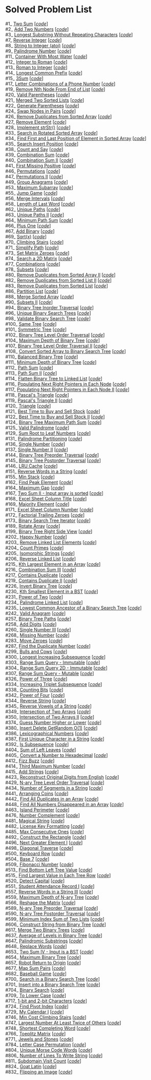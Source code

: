 # Solved Problem List  

#1_ [Two Sum](https://leetcode.com/problems/two-sum/) [*[code](Codes/TwoSum.py)*]  
#2_ [Add Two Numbers](https://leetcode.com/problems/add-two-numbers/) [*[code](Codes/AddTwoNumbers.py)*]  
#3_ [Longest Substring Without Repeating Characters](https://leetcode.com/problems/longest-substring-without-repeating-characters/) [*[code](Codes/LongestSubstringWithoutRepeatingCharacters.py)*]  
#7_ [Reverse Integer](https://leetcode.com/problems/reverse-integer/) [*[code](Codes/ReverseInteger.py)*]  
#8_ [String to Integer (atoi)](https://leetcode.com/problems/string-to-integer-atoi/) [*[code](StringToIntegerAtoi.py)*]  
#9_ [Palindrome Number](https://leetcode.com/problems/palindrome-number/) [*[code](Codes/PalindromeNumber.py)*]  
#11_ [Container With Most Water](https://leetcode.com/problems/container-with-most-water/) [*[code](Codes/ContainerWithMostWater.py)*]  
#12_ [Integer to Roman](https://leetcode.com/problems/integer-to-roman/) [*[code](Codes/IntegerToRoman.py)*]  
#13_ [Roman to Integer](https://leetcode.com/problems/roman-to-integer/) [*[code](Codes/RomanToInteger.py)*]  
#14_ [Longest Common Prefix](https://leetcode.com/problems/longest-common-prefix/) [*[code](Codes/LongestCommonPrefix.py)*]  
#15_ [3Sum](https://leetcode.com/problems/3sum/) [*[code](Codes/3Sum.py)*]  
#17_ [Letter Combinations of a Phone Number](https://leetcode.com/problems/letter-combinations-of-a-phone-number/) [*[code](Codes/LetterCombinationsOfAPhoneNumber.py)*]  
#19_ [Remove Nth Node From End of List](https://leetcode.com/problems/remove-nth-node-from-end-of-list/) [*[code](Codes/RemoveNthNodeFromEndOfList.py)*]  
#20_ [Valid Parentheses](https://leetcode.com/problems/valid-parentheses/) [*[code](Codes/ValidParentheses.py)*]  
#21_ [Merged Two Sorted Lists](https://leetcode.com/problems/merge-two-sorted-lists/) [*[code](Codes/MergedTwoSortedLists.py)*]  
#22_ [Generate Parentheses](https://leetcode.com/problems/generate-parentheses/) [*[code](Codes/GenerateParentheses.py)*]  
#24_ [Swap Nodes in Pairs](https://leetcode.com/problems/swap-nodes-in-pairs/) [*[code](Codes/SwapNodesInPairs.py)*]  
#26_ [Remove Duplicates from Sorted Array](https://leetcode.com/problems/remove-duplicates-from-sorted-array/) [*[code](Codes/RemoveDuplicatesFromSortedArray.py)*]  
#27_ [Remove Element](https://leetcode.com/problems/remove-element/) [*[code](Codes/RemoveElement.py)*]  
#28_ [Implement strStr()](https://leetcode.com/problems/implement-strstr/) [*[code](Codes/ImplementStrStr().py)*]  
#33_ [Search in Rotated Sorted Array](https://leetcode.com/problems/search-in-rotated-sorted-array/) [*[code](Codes/SearchInRotatedSortedArray.py)*]  
#34_ [Find First and Last Position of Element in Sorted Array](https://leetcode.com/problems/find-first-and-last-position-of-element-in-sorted-array/) [*[code](Codes/FindFirstAndLastPositionOfElementInSortedArray.py)*]  
#35_ [Search Insert Position](https://leetcode.com/problems/search-insert-position/) [*[code](Codes/SearchInsertPosition.py)*]  
#38_ [Count and Say](https://leetcode.com/problems/count-and-say/) [*[code](Codes/CountAndSay.py)*]  
#39_ [Combination Sum](https://leetcode.com/problems/combination-sum/) [*[code](Codes/CombinationSum.py)*]  
#40_ [Combination Sum II](https://leetcode.com/problems/combination-sum-ii/) [*[code](Codes/CombinationSumII.py)*]  
#41_ [First Missing Positive](https://leetcode.com/problems/first-missing-positive/) [*[code](Codes/FirstMissingPositive.py)*]  
#46_ [Permutations](https://leetcode.com/problems/permutations/) [*[code](Codes/Permutations.py)*]  
#47_ [Permutations II](https://leetcode.com/problems/permutations-ii/) [*[code](Codes/PermutationsII.py)*]  
#49_ [Group Anagrams](https://leetcode.com/problems/group-anagrams/) [*[code](Codes/GroupAnagrams.py)*]  
#53_ [Maximum Subarray](https://leetcode.com/problems/maximum-subarray/) [*[code](Codes/MaximumSubarray.py)*]  
#55_ [Jump Game](https://leetcode.com/problems/jump-game/) [*[code](Codes/JumpGame.py)*]  
#56_ [Merge Intervals](https://leetcode.com/problems/merge-intervals/) [*[code](Codes/MergeIntervals.py)*]  
#58_ [Length of Last Word](https://leetcode.com/problems/length-of-last-word/) [*[code](Codes/LengthOfLastWord.py)*]  
#62_ [Unique Paths](https://leetcode.com/problems/unique-paths/) [*[code](Codes/UniquePaths.py)*]  
#63_ [Unique Paths II](https://leetcode.com/problems/unique-paths-ii/) [*[code](Codes/UniquePathsII.py)*]  
#64_ [Minimum Path Sum](https://leetcode.com/problems/minimum-path-sum/) [*[code](Codes/MinimumPathSum.py)*]  
#66_ [Plus One](https://leetcode.com/problems/plus-one/) [*[code](Codes/PlusOne.py)*]  
#67_ [Add Binary](https://leetcode.com/problems/add-binary/) [*[code](Codes/AddBinary.py)*]  
#69_ [Sqrt(x)](https://leetcode.com/problems/sqrtx/) [*[code](Codes/Sqrt(X).py)*]  
#70_ [Climbing Stairs](https://leetcode.com/problems/climbing-stairs/) [*[code](Codes/ClimbingStairs.py)*]  
#71_ [Simplify Path](https://leetcode.com/problems/simplify-path/) [*[code](Codes/SimplifyPath.py)*]  
#73_ [Set Matrix Zeroes](https://leetcode.com/problems/set-matrix-zeroes/) [*[code](Codes/SetMatrixZeroes.py)*]  
#74_ [Search a 2D Matrix](https://leetcode.com/problems/search-a-2d-matrix/) [*[code](Codes/SearchA2DMatrix.py)*]  
#77_ [Combinations](https://leetcode.com/problems/combinations/) [*[code](Codes/Combinations.py)*]  
#78_ [Subsets](https://leetcode.com/problems/subsets/) [*[code](Codes/Subsets.py)*]  
#80_ [Remove Duplicates from Sorted Array II](https://leetcode.com/problems/remove-duplicates-from-sorted-array-ii/) [*[code](Codes/RemoveDuplicatesFromSortedArrayII.py)*]  
#82_ [Remove Duplicates from Sorted List II](https://leetcode.com/problems/remove-duplicates-from-sorted-list-ii/) [*[code](Codes/RemoveDuplicatesFromSortedListII.py)*]  
#83_ [Remove Duplicates from Sorted List](https://leetcode.com/problems/remove-duplicates-from-sorted-list/) [*[code](Codes/RemoveDuplicatesFromSortedList.py)*]  
#86_ [Partition List](https://leetcode.com/problems/partition-list/) [*[code](Codes/PartitionList.py)*]  
#88_ [Merge Sorted Array](https://leetcode.com/problems/merge-sorted-array/) [*[code](Codes/MergeSortedArray.py)*]  
#90_ [Subsets II](https://leetcode.com/problems/subsets-ii/) [*[code](Codes/SubsetsII.py)*]  
#94_ [Binary Tree Inorder Traversal](https://leetcode.com/problems/binary-tree-inorder-traversal/) [*[code](Codes/BinaryTreeInorderTraversal.py)*]  
#96_ [Unique Binary Search Trees](https://leetcode.com/problems/unique-binary-search-trees/) [*[code](Codes/UniqueBinarySearchTrees.py)*]  
#98_ [Validate Binary Search Tree](https://leetcode.com/problems/validate-binary-search-tree/) [*[code](Codes/ValidateBinarySearchTree.py)*]  
#100_ [Same Tree](https://leetcode.com/problems/same-tree/) [*[code](Codes/SameTree.py)*]  
#101_ [Symmetric Tree](https://leetcode.com/problems/symmetric-tree/) [*[code](Codes/SymmetricTree.py)*]  
#102_ [Binary Tree Level Order Traversal](https://leetcode.com/problems/binary-tree-level-order-traversal/) [*[code](Codes/BinaryTreeLevelOrderTraversal.py)*]  
#104_ [Maximum Depth of Binary Tree](https://leetcode.com/problems/maximum-depth-of-binary-tree/) [*[code](Codes/MaximumDepthOfBinaryTree.py)*]  
#107_ [Binary Tree Level Order Traversal II](https://leetcode.com/problems/binary-tree-level-order-traversal-ii/) [*[code](Codes/BinaryTreeLevelOrderTraversalII.py)*]  
#108_ [Convert Sorted Array to Binary Search Tree](https://leetcode.com/problems/convert-sorted-array-to-binary-search-tree/) [*[code](Codes/ConvertSortedArrayToBinarySearchTree.py)*]  
#110_ [Balanced Binary Tree](https://leetcode.com/problems/balanced-binary-tree/) [*[code](Codes/BalancedBinaryTree.py)*]  
#111_ [Minimum Depth of Binary Tree](https://leetcode.com/problems/minimum-depth-of-binary-tree/) [*[code](Codes/MinimumDepthOfBinaryTree.py)*]  
#112_ [Path Sum](https://leetcode.com/problems/path-sum/) [*[code](Codes/PathSum.py)*]  
#113_ [Path Sum II](https://leetcode.com/problems/path-sum-ii/) [*[code](Codes/PathSumII.py)*]  
#114_ [Flatten Binary Tree to Linked List](https://leetcode.com/problems/flatten-binary-tree-to-linked-list/) [*[code](Codes/FlattenBinaryTreeToLinkedList.py)*]  
#116_ [Populating Next Right Pointers in Each Node](https://leetcode.com/problems/populating-next-right-pointers-in-each-node/) [*[code](Codes/PopulatingNextRightPointersInEachNode.py)*]  
#117_ [Populating Next Right Pointers in Each Node II](https://leetcode.com/problems/populating-next-right-pointers-in-each-node-ii/) [*[code](Codes/PopulatingNextRightPointersInEachNodeII.py)*]  
#118_ [Pascal's Triangle](https://leetcode.com/problems/pascals-triangle/) [*[code](Codes/PascalsTriangle.py)*]  
#119_ [Pascal's Triangle II](https://leetcode.com/problems/pascals-triangle-ii/) [*[code](Codes/PascalsTriangleII.py)*]  
#120_ [Triangle](https://leetcode.com/problems/triangle/) [*[code](Codes/Triangle.py)*]  
#121_ [Best Time to Buy and Sell Stock](https://leetcode.com/problems/best-time-to-buy-and-sell-stock/) [*[code](Codes/BestTimeToBuyAndSellStock.py)*]  
#122_ [Best Time to Buy and Sell Stock II](https://leetcode.com/problems/best-time-to-buy-and-sell-stock-ii/) [*[code](Codes/BestTimeToBuyAndSellStockII.py)*]  
#124_ [Binary Tree Maximum Path Sum](https://leetcode.com/problems/binary-tree-maximum-path-sum/) [*[code](Codes/BinaryTreeMaximumPathSum.py)*]  
#125_ [Valid Palindrome](https://leetcode.com/problems/valid-palindrome/) [*[code](Codes/ValidPalindrome.py)*]  
#129_ [Sum Root to Leaf Numbers](https://leetcode.com/problems/sum-root-to-leaf-numbers/) [*[code](Codes/SumRootToLeafNumbers.py)*]  
#131_ [Palindrome Partitioning](https://leetcode.com/problems/palindrome-partitioning/) [*[code](Codes/PalindromePartitioning.py)*]  
#136_ [Single Number](https://leetcode.com/problems/single-number/) [*[code](Codes/SingleNumber.py)*]  
#137_ [Single Number II](https://leetcode.com/problems/single-number-ii/) [*[code](Codes/SingleNumberII.py)*]  
#144_ [Binary Tree Preorder Traversal](https://leetcode.com/problems/binary-tree-preorder-traversal/) [*[code](Codes/BinaryTreePreorderTraversal.py)*]  
#145_ [Binary Tree Postorder Traversal](https://leetcode.com/problems/binary-tree-postorder-traversal/) [*[code](Codes/BinaryTreePostorderTraversal.py)*]  
#146_ [LRU Cache](https://leetcode.com/problems/lru-cache/) [*[code](Codes/LRUCache.py)*]  
#151_ [Reverse Words in a String](https://leetcode.com/problems/reverse-words-in-a-string/) [*[code](Codes/ReverseWordsInAString.py)*]  
#155_ [Min Stack](https://leetcode.com/problems/min-stack/) [*[code](Codes/MinStack.py)*]  
#162_ [Find Peak Element](https://leetcode.com/problems/find-peak-element/) [*[code](Codes/FindPeakElement.py)*]  
#164_ [Maximum Gap](https://leetcode.com/problems/maximum-gap/) [*[code](Codes/MaximumGap.py)*]  
#167_ [Two Sum II - Input array is sorted](https://leetcode.com/problems/two-sum-ii-input-array-is-sorted/) [*[code](Codes/TwoSumII-InputArrayIsSorted.py)*]  
#168_ [Excel Sheet Column Title](https://leetcode.com/problems/excel-sheet-column-title/) [*[code](Codes/ExcelSheetColumnTitle.py)*]  
#169_ [Majority Element](https://leetcode.com/problems/majority-element/) [*[code](Codes/MajorityElement.py)*]  
#171_ [Excel Sheet Column Number](https://leetcode.com/problems/excel-sheet-column-number/) [*[code](Codes/ExcelSheetColumnNumber.py)*]  
#172_ [Factorial Trailing Zeroes](https://leetcode.com/problems/factorial-trailing-zeroes/) [*[code](Codes/FactorialTrailingZeroes.py)*]  
#173_ [Binary Search Tree Iterator](https://leetcode.com/problems/binary-search-tree-iterator/) [*[code](Codes/BinarySearchTreeIterator.py)*]  
#189_ [Rotate Array](https://leetcode.com/problems/rotate-array/) [*[code](Codes/RotateArray.py)*]  
#199_ [Binary Tree Right Side View](https://leetcode.com/problems/binary-tree-right-side-view/) [*[code](Codes/BinaryTreeRightSideView.py)*]  
#202_ [Happy Number](https://leetcode.com/problems/happy-number/) [*[code](Codes/HappyNumber.py)*]  
#203_ [Remove Linked List Elements](https://leetcode.com/problems/remove-linked-list-elements/) [*[code](Codes/RemoveLinkedListElements.py)*]  
#204_ [Count Primes](https://leetcode.com/problems/count-primes/) [*[code](Codes/CountPrimes.py)*]  
#205_ [Isomorphic Strings](https://leetcode.com/problems/isomorphic-strings/) [*[code](Codes/IsomorphicStrings.py)*]  
#206_ [Reverse Linked List](https://leetcode.com/problems/reverse-linked-list/) [*[code](Codes/ReverseLinkedList.py)*]  
#215_ [Kth Largest Element in an Array](https://leetcode.com/problems/kth-largest-element-in-an-array/) [*[code](Codes/KthLargestElementInAnArray.py)*]  
#216_ [Combination Sum III](https://leetcode.com/problems/combination-sum-iii/) [*[code](Codes/CombinationSumIII.py)*]  
#217_ [Contains Duplicate](https://leetcode.com/problems/contains-duplicate/) [*[code](Codes/ContainsDuplicate.py)*]  
#219_ [Contains Duplicate II](https://leetcode.com/problems/contains-duplicate-ii/) [*[code](Codes/ContainsDuplicateII.py)*]  
#226_ [Invert Binary Tree](https://leetcode.com/problems/invert-binary-tree/) [*[code](Codes/InvertBinaryTree.py)*]  
#230_ [Kth Smallest Element in a BST](https://leetcode.com/problems/kth-smallest-element-in-a-bst/) [*[code](Codes/KthSmallestElementInABST.py)*]  
#231_ [Power of Two](https://leetcode.com/problems/power-of-two/) [*[code](Codes/PowerOfTwo.py)*]  
#234_ [Palindrome Linked List](https://leetcode.com/problems/palindrome-linked-list/) [*[code](Codes/PalindromeLinkedList.py)*]  
#235_ [Lowest Common Ancestor of a Binary Search Tree](https://leetcode.com/problems/lowest-common-ancestor-of-a-binary-search-tree/) [*[code](Codes/LowestCommonAncestorOfABinarySearchTree.py)*]  
#242_ [Valid Anagram](https://leetcode.com/problems/valid-anagram/) [*[code](Codes/ValidAnagram.py)*]  
#257_ [Binary Tree Paths](https://leetcode.com/problems/binary-tree-paths/) [*[code](Codes/BinaryTreePaths.py)*]  
#258_ [Add Digits](https://leetcode.com/problems/add-digits/) [*[code](Codes/AddDigits.py)*]  
#260_ [Single Number III](https://leetcode.com/problems/single-number-iii/) [*[code](Codes/SingleNumberIII.py)*]  
#268_ [Missing Number](https://leetcode.com/problems/missing-number/) [*[code](Codes/MissingNumber.py)*]  
#283_ [Move Zeroes](https://leetcode.com/problems/move-zeroes/) [*[code](Codes/MoveZeroes.py)*]  
#287_ [Find the Duplicate Number](https://leetcode.com/problems/find-the-duplicate-number/) [*[code](Codes/FindTheDuplicateNumber.py)*]  
#299_ [Bulls and Cows](https://leetcode.com/problems/bulls-and-cows/) [*[code](Codes/BullsAndCows.py)*]  
#300_ [Longest Increasing Subsequence](https://leetcode.com/problems/longest-increasing-subsequence/) [*[code](Codes/LongestIncreasingSubsequence.py)*]  
#303_ [Range Sum Query - Immutable](https://leetcode.com/problems/range-sum-query-immutable/) [*[code](Codes/RangeSumQuery-Immutable.py)*]  
#304_ [Range Sum Query 2D - Immutable](https://leetcode.com/problems/range-sum-query-2d-immutable/) [*[code](Codes/RangeSumQuery2D-Immutable.py)*]  
#307_ [Range Sum Query - Mutable](https://leetcode.com/problems/range-sum-query-mutable/) [*[code](Codes/RangeSumQuery-Mutable.py)*]  
#326_ [Power of Three](https://leetcode.com/problems/power-of-three/) [*[code](Codes/PowerOfThree.py)*]  
#334_ [Increasing Triplet Subsequence](https://leetcode.com/problems/increasing-triplet-subsequence/) [*[code](Codes/IncreasingTripletSubsequence.py)*]  
#338_ [Counting Bits](https://leetcode.com/problems/counting-bits/) [*[code](Codes/CountingBits.py)*]  
#342_ [Power of Four](https://leetcode.com/problems/power-of-four/) [*[code](Codes/PowerOfFour.py)*]  
#344_ [Reverse String](https://leetcode.com/problems/reverse-string/) [*[code](Codes/ReverseString.py)*]  
#345_ [Reverse Vowels of a String](https://leetcode.com/problems/reverse-vowels-of-a-string/) [*[code](Codes/ReverseVowelsOfAString.py)*]  
#349_ [Intersection of Two Arrays](https://leetcode.com/problems/intersection-of-two-arrays/) [*[code](Codes/IntersectionOfTwoArrays.py)*]  
#350_ [Intersection of Two Arrays II](https://leetcode.com/problems/intersection-of-two-arrays-ii/) [*[code](Codes/IntersectionOfTwoArraysII.py)*]  
#374_ [Guess Number Higher or Lower](https://leetcode.com/problems/guess-number-higher-or-lower/) [*[code](Codes/GuessNumberHigherOrLower.py)*]  
#380_ [Insert Delete GetRandom O(1)](https://leetcode.com/problems/insert-delete-getrandom-o1/) [*[code](Codes/InsertDeleteGetRandomO(1).py)*]  
#386_ [Lexicographical Numbers](https://leetcode.com/problems/lexicographical-numbers/) [*[code](Codes/LexicographicalNumbers.py)*]  
#387_ [First Unique Character in a String](https://leetcode.com/problems/first-unique-character-in-a-string/) [*[code](Codes/FirstUniqueCharacterInAString.py)*]  
#392_ [Is Subsequence](https://leetcode.com/problems/is-subsequence/) [*[code](Codes/IsSubsequence.py)*]  
#404_ [Sum of Left Leaves](https://leetcode.com/problems/sum-of-left-leaves/) [*[code](Codes/SumOfLeftLeaves.py)*]  
#405_ [Convert a Number to Hexadecimal](https://leetcode.com/problems/convert-a-number-to-hexadecimal/) [*[code](Codes/ConvertANumberToHexadecimal.py)*]  
#412_ [Fizz Buzz](https://leetcode.com/problems/fizz-buzz/) [*[code](Codes/FizzBuzz.py)*]  
#414_ [Third Maximum Number](https://leetcode.com/problems/third-maximum-number/) [*[code](Codes/ThirdMaximumNumber.py)*]  
#415_ [Add Strings](https://leetcode.com/problems/add-strings/) [*[code](Codes/AddStrings.py)*]  
#423_ [Reconstruct Original Digits from English](https://leetcode.com/problems/reconstruct-original-digits-from-english/) [*[code](Codes/ReconstructOriginalDigitsFromEnglish.py)*]  
#429_ [N-ary Tree Level Order Traversal](https://leetcode.com/problems/n-ary-tree-level-order-traversal/) [*[code](Codes/N-aryTreeLevelOrderTraversal.py)*]  
#434_ [Number of Segments in a String](https://leetcode.com/problems/number-of-segments-in-a-string/) [*[code](Codes/NumberOfSegmentsInAString.py)*]  
#441_ [Arranging Coins](https://leetcode.com/problems/arranging-coins/) [*[code](Codes/ArrangingCoins.py)*]  
#442_ [Find All Duplicates in an Array](https://leetcode.com/problems/find-all-duplicates-in-an-array/) [*[code](Codes/FindAllDuplicatesInAnArray.py)*]  
#448_ [Find All Numbers Disappeared in an Array](https://leetcode.com/problems/find-all-numbers-disappeared-in-an-array/) [*[code](Codes/FindAllNumbersDisappearedInAnArray.py)*]  
#463_ [Island Perimeter](https://leetcode.com/problems/island-perimeter/) [*[code](Codes/IslandPerimeter.py)*]  
#476_ [Number Complement](https://leetcode.com/problems/number-complement/) [*[code](Codes/NumberComplement.py)*]  
#481_ [Magical String](https://leetcode.com/problems/magical-string/) [*[code](Codes/MagicalString.py)*]  
#482_ [License Key Formatting](https://leetcode.com/problems/license-key-formatting/) [*[code](Codes/LicenseKeyFormatting.py)*]  
#485_ [Max Consecutive Ones](https://leetcode.com/problems/max-consecutive-ones/) [*[code](Codes/MaxConsecutiveOnes.py)*]  
#492_ [Construct the Rectangle](https://leetcode.com/problems/construct-the-rectangle/) [*[code](Codes/ConstructTheRectangle.py)*]  
#496_ [Next Greater Element I](https://leetcode.com/problems/next-greater-element-i/) [*[code](Codes/NextGreaterElementI.py)*]  
#498_ [Diagonal Traverse](https://leetcode.com/problems/diagonal-traverse/) [*[code](Codes/DiagonalTraverse.py)*]  
#500_ [Keyboard Row](https://leetcode.com/problems/keyboard-row/) [*[code](Codes/KeyboardRow.py)*]  
#504_ [Base 7](https://leetcode.com/problems/base-7/) [*[code](Codes/base7.py)*]  
#509_ [Fibonacci Number](https://leetcode.com/problems/fibonacci-number/) [*[code](Codes/FibonacciNumber.py)*]  
#513_ [Find Bottom Left Tree Value](https://leetcode.com/problems/find-bottom-left-tree-value/) [*[code](Codes/FindBottomLeftTreeValue.py)*]  
#515_ [Find Largest Value in Each Tree Row](https://leetcode.com/problems/find-largest-value-in-each-tree-row/) [*[code](Codes/FindLargestValueInEachTreeRow.py)*]  
#520_ [Detect Capital](https://leetcode.com/problems/detect-capital/) [*[code](Codes/DetectCapital.py)*]  
#551_ [Student Attendance Record I](https://leetcode.com/problems/student-attendance-record-i/) [*[code](Codes/StudentAttendanceRecordI.py)*]  
#557_ [Reverse Words in a String III](https://leetcode.com/problems/reverse-words-in-a-string-iii/) [*[code](Codes/ReverseWordsInAStringIII.py)*]  
#559_ [Maximum Depth of N-ary Tree](https://leetcode.com/problems/maximum-depth-of-n-ary-tree/) [*[code](Codes/MaximumDepthOfN-aryTree.py)*]  
#566_ [Reshape the Matrix](https://leetcode.com/problems/reshape-the-matrix/) [*[code](Codes/ReshapeTheMatrix.py)*]  
#589_ [N-ary Tree Preorder Traversal](https://leetcode.com/problems/n-ary-tree-preorder-traversal/) [*[code](Codes/N-aryTreePreorderTraversal.py)*]  
#590_ [N-ary Tree Postorder Traversal](https://leetcode.com/problems/n-ary-tree-postorder-traversal/) [*[code](Codes/N-aryTreePostorderTraversal.py)*]  
#599_ [Minimum Index Sum of Two Lists](https://leetcode.com/problems/minimum-index-sum-of-two-lists/) [*[code](Codes/MinimumIndexSumOfTwoLists.py)*]  
#606_ [Construct String from Binary Tree](https://leetcode.com/problems/construct-string-from-binary-tree/) [*[code](Codes/ConstructStringFromBinaryTree.py)*]  
#617_ [Merge Two Binary Trees](https://leetcode.com/problems/merge-two-binary-trees/) [*[code](Codes/MergeTwoBinaryTrees.py)*]  
#637_ [Average of Levels in Binary Tree](https://leetcode.com/problems/average-of-levels-in-binary-tree/) [*[code](Codes/AverageOfLevelsInBinaryTree.py)*]  
#647_ [Palindromic Substrings](https://leetcode.com/problems/palindromic-substrings/) [*[code](Codes/PalindromicSubstrings.py)*]  
#648_ [Replace Words](https://leetcode.com/problems/replace-words/) [*[code](Codes/ReplaceWords.py)*]  
#653_ [Two Sum IV - Input is a BST](https://leetcode.com/problems/two-sum-iv-input-is-a-bst/) [*[code](Codes/TwoSumIV-InputIsABST.py)*]  
#654_ [Maximum Binary Tree](https://leetcode.com/problems/maximum-binary-tree/) [*[code](Codes/MaximumBinaryTree.py)*]  
#657_ [Robot Return to Origin](https://leetcode.com/problems/robot-return-to-origin/) [*[code](Codes/RobotReturnToOrigin.py)*]  
#677_ [Map Sum Pairs](https://leetcode.com/problems/map-sum-pairs/) [*[code](Codes/MapSumPairs.py)*]  
#682_ [Baseball Game](https://leetcode.com/problems/baseball-game/) [*[code](Codes/BaseballGame.py)*]  
#700_ [Search in a Binary Search Tree](https://leetcode.com/problems/search-in-a-binary-search-tree/) [*[code](Codes/SearchInABinarySearchTree.py)*]  
#701_ [Insert into a Binary Search Tree](https://leetcode.com/problems/insert-into-a-binary-search-tree/) [*[code](Codes/InsertIntoABinarySearchTree.py)*]  
#704_ [Binary Search](https://leetcode.com/problems/binary-search/) [*[code](Codes/BinarySearch.py)*]  
#709_ [To Lower Case](https://leetcode.com/problems/to-lower-case/) [*[code](Codes/ToLowerCase.py)*]  
#717_ [1-bit and 2-bit Characters](https://leetcode.com/problems/1-bit-and-2-bit-characters/) [*[code](Codes/1-bitAnd2-bitCharacters.py)*]  
#724_ [Find Pivot Index](https://leetcode.com/problems/find-pivot-index/) [*[code](Codes/FindPivotIndex.py)*]  
#729_ [My Calendar I](https://leetcode.com/problems/my-calendar-i/) [*[code](Codes/MyCalendarI.py)*]  
#746_ [Min Cost Climbing Stairs](https://leetcode.com/problems/min-cost-climbing-stairs/) [*[code](Codes/MinCostClimbingStairs.py)*]  
#747_ [Largest Number At Least Twice of Others](https://leetcode.com/problems/largest-number-at-least-twice-of-others/) [*[code](Codes/LargestNumberAtLeastTwiceOfOthers.py)*]  
#748_ [Shortest Completing Word](https://leetcode.com/problems/shortest-completing-word/) [*[code](Codes/ShortestCompletingWord.py)*]  
#766_ [Toeplitz Matrix](https://leetcode.com/problems/toeplitz-matrix/) [*[code](Codes/ToeplitzMatrix.py)*]  
#771_ [Jewels and Stones](https://leetcode.com/problems/jewels-and-stones/) [*[code](Codes/JewelsAndStones.py)*]  
#784_ [Letter Case Permutation](https://leetcode.com/problems/letter-case-permutation/) [*[code](Codes/LetterCasePermutation.py)*]  
#804_ [Unique Morse Code Words](https://leetcode.com/problems/unique-morse-code-words/) [*[code](Codes/UniqueMorseCodeWords.py)*]  
#806_ [Number of Lines To Write String](https://leetcode.com/problems/number-of-lines-to-write-string/) [*[code](Codes/NumberOfLinesToWriteString.py)*]  
#811_ [Subdomain Visit Count](https://leetcode.com/problems/subdomain-visit-count/) [*[code](Codes/SubdomainVisitCount.py)*]  
#824_ [Goat Latin](https://leetcode.com/problems/goat-latin/) [*[code](Codes/GoatLatin.py)*]  
#832_ [Flipping an Image](https://leetcode.com/problems/flipping-an-image/) [*[code](Codes/FlippingAnImage.py)*]  

